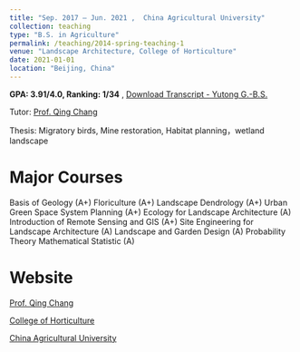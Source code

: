 ```yaml
---
title: "Sep. 2017 – Jun. 2021 ,  China Agricultural University"
collection: teaching
type: "B.S. in Agriculture"
permalink: /teaching/2014-spring-teaching-1
venue: "Landscape Architecture, College of Horticulture"
date: 2021-01-01 
location: "Beijing, China"
---
```

**GPA: 3.91/4.0, Ranking: 1/34** ,  [Download Transcript - Yutong G.-B.S.](../assets/trans-bs.pdf)


Tutor: [Prof. Qing Chang](https://yyxy.cau.edu.cn/art/2018/2/21/art_29675_42.html)


Thesis: Migratory birds, Mine restoration, Habitat planning，wetland landscape


Major Courses
======
Basis of Geology (A+)
Floriculture (A+)
Landscape Dendrology (A+)
Urban Green Space System Planning (A+)
Ecology for Landscape Architecture (A) 
Introduction of Remote Sensing and GIS (A+)
Site Engineering for Landscape Architecture (A)
Landscape and Garden Design (A) 
Probability Theory Mathematical Statistic (A)


Website
======
[Prof. Qing Chang](https://yyxy.cau.edu.cn/art/2018/2/21/art_29675_42.html)


[College of Horticulture](https://yyxy.cau.edu.cn/)


[China Agricultural University](https://en.cau.edu.cn/)

